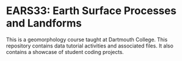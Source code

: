 # EARS33: Earth Surface Processes and Landforms
This is a geomorphology course taught at Dartmouth College. This repository contains data tutorial activities and associated files. It also contains a showcase of student coding projects. 
